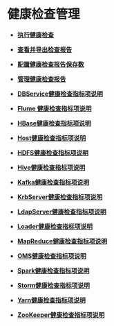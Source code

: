 # 健康检查管理<a name="ZH-CN_TOPIC_0174499441"></a>

-   **[执行健康检查](执行健康检查-122.md)**  

-   **[查看并导出检查报告](查看并导出检查报告-123.md)**  

-   **[配置健康检查报告保存数](配置健康检查报告保存数.md)**  

-   **[管理健康检查报告](管理健康检查报告.md)**  

-   **[DBService健康检查指标项说明](DBService健康检查指标项说明-124.md)**  

-   **[Flume 健康检查指标项说明](Flume-健康检查指标项说明-125.md)**  

-   **[HBase健康检查指标项说明](HBase健康检查指标项说明-126.md)**  

-   **[Host健康检查指标项说明](Host健康检查指标项说明-127.md)**  

-   **[HDFS健康检查指标项说明](HDFS健康检查指标项说明-128.md)**  

-   **[Hive健康检查指标项说明](Hive健康检查指标项说明-129.md)**  

-   **[Kafka健康检查指标项说明](Kafka健康检查指标项说明-130.md)**  

-   **[KrbServer健康检查指标项说明](KrbServer健康检查指标项说明-131.md)**  

-   **[LdapServer健康检查指标项说明](LdapServer健康检查指标项说明-132.md)**  

-   **[Loader健康检查指标项说明](Loader健康检查指标项说明-133.md)**  

-   **[MapReduce健康检查指标项说明](MapReduce健康检查指标项说明-134.md)**  

-   **[OMS健康检查指标项说明](OMS健康检查指标项说明-135.md)**  

-   **[Spark健康检查指标项说明](Spark健康检查指标项说明-136.md)**  

-   **[Storm健康检查指标项说明](Storm健康检查指标项说明-137.md)**  

-   **[Yarn健康检查指标项说明](Yarn健康检查指标项说明-138.md)**  

-   **[ZooKeeper健康检查指标项说明](ZooKeeper健康检查指标项说明-139.md)**  


